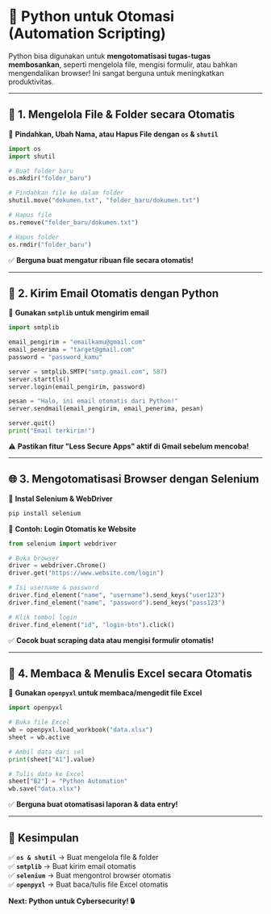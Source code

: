 # 🤖 **Python untuk Otomasi (Automation Scripting)**  

Python bisa digunakan untuk **mengotomatisasi tugas-tugas membosankan**, seperti mengelola file, mengisi formulir, atau bahkan mengendalikan browser! Ini sangat berguna untuk meningkatkan produktivitas.  

---

## 📂 **1. Mengelola File & Folder secara Otomatis**  

📌 **Pindahkan, Ubah Nama, atau Hapus File dengan `os` & `shutil`**  
```python
import os
import shutil

# Buat folder baru
os.mkdir("folder_baru")

# Pindahkan file ke dalam folder
shutil.move("dokumen.txt", "folder_baru/dokumen.txt")

# Hapus file
os.remove("folder_baru/dokumen.txt")

# Hapus folder
os.rmdir("folder_baru")
```
✅ **Berguna buat mengatur ribuan file secara otomatis!**  

---

## 📧 **2. Kirim Email Otomatis dengan Python**  

📌 **Gunakan `smtplib` untuk mengirim email**  
```python
import smtplib

email_pengirim = "emailkamu@gmail.com"
email_penerima = "target@gmail.com"
password = "password_kamu"

server = smtplib.SMTP("smtp.gmail.com", 587)
server.starttls()
server.login(email_pengirim, password)

pesan = "Halo, ini email otomatis dari Python!"
server.sendmail(email_pengirim, email_penerima, pesan)

server.quit()
print("Email terkirim!")
```
⚠ **Pastikan fitur "Less Secure Apps" aktif di Gmail sebelum mencoba!**  

---

## 🌐 **3. Mengotomatisasi Browser dengan Selenium**  

📌 **Instal Selenium & WebDriver**  
```sh
pip install selenium
```

📌 **Contoh: Login Otomatis ke Website**  
```python
from selenium import webdriver

# Buka browser
driver = webdriver.Chrome()
driver.get("https://www.website.com/login")

# Isi username & password
driver.find_element("name", "username").send_keys("user123")
driver.find_element("name", "password").send_keys("pass123")

# Klik tombol login
driver.find_element("id", "login-btn").click()
```
✅ **Cocok buat scraping data atau mengisi formulir otomatis!**  

---

## 📝 **4. Membaca & Menulis Excel secara Otomatis**  

📌 **Gunakan `openpyxl` untuk membaca/mengedit file Excel**  
```python
import openpyxl

# Buka file Excel
wb = openpyxl.load_workbook("data.xlsx")
sheet = wb.active

# Ambil data dari sel
print(sheet["A1"].value)

# Tulis data ke Excel
sheet["B2"] = "Python Automation"
wb.save("data.xlsx")
```
✅ **Berguna buat otomatisasi laporan & data entry!**  

---

## 🎯 **Kesimpulan**  
✅ **`os & shutil`** → Buat mengelola file & folder  
✅ **`smtplib`** → Buat kirim email otomatis  
✅ **`selenium`** → Buat mengontrol browser otomatis  
✅ **`openpyxl`** → Buat baca/tulis file Excel otomatis  

**Next: Python untuk Cybersecurity! 🔒**